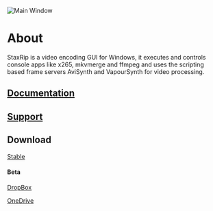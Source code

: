 ![Main Window](https://github.com/staxrip/staxrip/blob/master/docs/screenshots/_Main.png)

# About

StaxRip is a video encoding GUI for Windows, it executes and controls console apps like x265, mkvmerge and ffmpeg and uses the scripting based frame servers AviSynth and VapourSynth for video processing.

## [Documentation](https://staxrip.readthedocs.io)

## [Support](https://staxrip.readthedocs.io/support.html)

## Download

[Stable](https://github.com/staxrip/staxrip/releases)

#### Beta

[DropBox](https://www.dropbox.com/sh/4ctl2y928xkak4f/AAADEZj_hFpGQaNOdd3yqcAHa?dl=0)

[OneDrive](https://1drv.ms/u/s!ArwKS_ZUR01g0kH4d4eT_6a3GaKe?e=qbOfGS)
